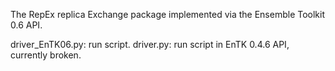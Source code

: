 The RepEx replica Exchange package implemented via the Ensemble Toolkit 0.6 API.


driver_EnTK06.py: run script.
driver.py: run script in EnTK 0.4.6 API, currently broken.